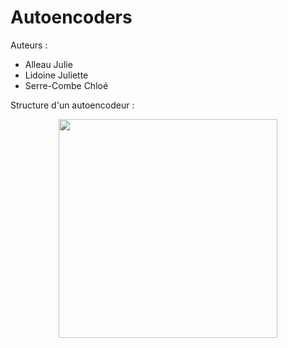 # Autoencoders

Auteurs : 
 * Alleau Julie
 * Lidoine Juliette
 * Serre-Combe Chloé

Structure d'un autoencodeur :
<p align="center">
  <img src=https://pic2.zhimg.com/v2-86cbd5045efdbebec7961c1cce619fcd_b.jpg width="350">
</p>
